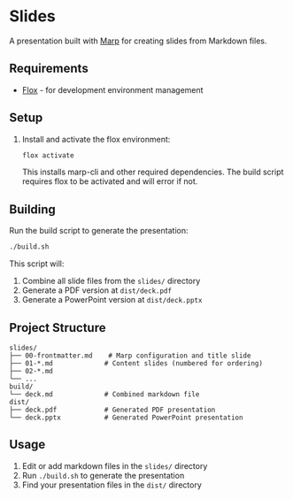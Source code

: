 # Slides

A presentation built with [Marp](https://marp.app/) for creating slides from Markdown files.

## Requirements

- [Flox](https://flox.dev/) - for development environment management

## Setup

1. Install and activate the flox environment:
   ```bash
   flox activate
   ```

   This installs marp-cli and other required dependencies. The build script requires flox to be activated and will error if not.

## Building

Run the build script to generate the presentation:

```bash
./build.sh
```

This script will:
1. Combine all slide files from the `slides/` directory
2. Generate a PDF version at `dist/deck.pdf`
3. Generate a PowerPoint version at `dist/deck.pptx`

## Project Structure

```
slides/
├── 00-frontmatter.md    # Marp configuration and title slide
├── 01-*.md             # Content slides (numbered for ordering)
├── 02-*.md
└── ...
build/
└── deck.md             # Combined markdown file
dist/
├── deck.pdf            # Generated PDF presentation
└── deck.pptx           # Generated PowerPoint presentation
```

## Usage

1. Edit or add markdown files in the `slides/` directory
2. Run `./build.sh` to generate the presentation
3. Find your presentation files in the `dist/` directory